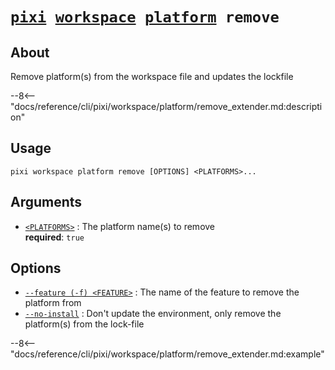 <!--- This file is autogenerated. Do not edit manually! -->
# <code>[pixi](../../../pixi.md) [workspace](../../workspace.md) [platform](../platform.md) remove</code>

## About
Remove platform(s) from the workspace file and updates the lockfile

--8<-- "docs/reference/cli/pixi/workspace/platform/remove_extender.md:description"

## Usage
```
pixi workspace platform remove [OPTIONS] <PLATFORMS>...
```

## Arguments
- <a id="arg-<PLATFORMS>" href="#arg-<PLATFORMS>">`<PLATFORMS>`</a>
:  The platform name(s) to remove
<br>**required**: `true`

## Options
- <a id="arg---feature" href="#arg---feature">`--feature (-f) <FEATURE>`</a>
:  The name of the feature to remove the platform from
- <a id="arg---no-install" href="#arg---no-install">`--no-install`</a>
:  Don't update the environment, only remove the platform(s) from the lock-file

--8<-- "docs/reference/cli/pixi/workspace/platform/remove_extender.md:example"

